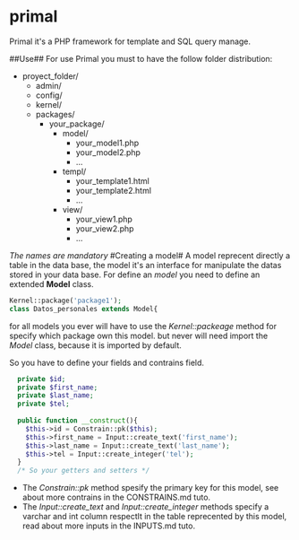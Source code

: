# primal
Primal it's a PHP framework for template and SQL query manage.

##Use##
For use Primal you must to have the follow folder distribution:
- proyect_folder/
  - admin/
  - config/
  - kernel/
  - packages/
    - your_package/
       - model/
          - your_model1.php
          - your_model2.php
          - ...
       - templ/
          - your_template1.html
          - your_template2.html
          - ...
       - view/
          - your_view1.php
          - your_view2.php
          - ...
  
*The names are mandatory*
#Creating a model#
A model reprecent directly a table in the data base, the model it's an interface for manipulate the datas stored in your data base.
For define an *model* you need to define an extended **Model** class.
```php
Kernel::package('package1');
class Datos_personales extends Model{
```
for all models you ever will have to use the *Kernel::packeage* method for specify which package own this model.
but never will need import the *Model* class, because it is imported by default.

So you have to define your fields and contrains field.
```php
  private $id;
  private $first_name;
  private $last_name;
  private $tel;
  
  public function __construct(){
    $this->id = Constrain::pk($this);
    $this->first_name = Input::create_text('first_name');
    $this->last_name = Input::create_text('last_name');
    $this->tel = Input::create_integer('tel');
  }
  /* So your getters and setters */
```
- The *Constrain::pk* method spesify the primary key for this model, see about more contrains in the CONSTRAINS.md tuto.
- The *Input::create_text* and *Input::create_integer* methods specify a varchar and int column respectlt in the table reprecented by this model, read about more inputs in the INPUTS.md tuto.
